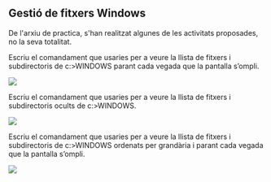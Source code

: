 ## Gestió de fitxers Windows

De l'arxiu de practica, s'han realitzat algunes de les activitats proposades, no la seva totalitat.

Escriu el comandament que usaries per a veure la llista de fitxers i subdirectoris de c:\>WINDOWS parant cada vegada que la pantalla s’ompli.

![](https://github.com/manteph/modul1/blob/main/Documentaci%C3%B3/Comandes%20Windows%20%26%20Linux/Imatges%20gestio%20fitxers%20windows/Captura1.PNG)

Escriu  el  comandament  que  usaries  per  a  veure  la  llista  de  fitxers  i subdirectoris ocults de c:\>WINDOWS.

![](https://github.com/manteph/modul1/blob/main/Documentaci%C3%B3/Comandes%20Windows%20%26%20Linux/Imatges%20gestio%20fitxers%20windows/Captura2.PNG)

Escriu el comandament que usaries per a veure la llista de fitxers i subdirectoris de c:\>WINDOWS ordenats per grandària i parant cada vegada que la pantalla s’ompli.

![](https://github.com/manteph/modul1/blob/main/Documentaci%C3%B3/Comandes%20Windows%20%26%20Linux/Imatges%20gestio%20fitxers%20windows/Captura3.PNG)